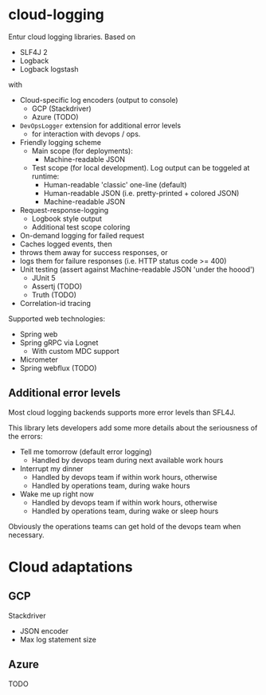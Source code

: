 # cloud-logging
Entur cloud logging libraries. Based on

 * SLF4J 2
 * Logback
 * Logback logstash

with

 * Cloud-specific log encoders (output to console)
   * GCP (Stackdriver)
   * Azure (TODO)
 * `DevOpsLogger` extension for additional error levels 
   * for interaction with devops / ops.
 * Friendly logging scheme
   * Main scope (for deployments):
     * Machine-readable JSON 
   * Test scope (for local development). Log output can be toggeled at runtime:
     * Human-readable 'classic' one-line (default)
     * Human-readable JSON (i.e. pretty-printed + colored JSON)
     * Machine-readable JSON
 * Request-response-logging
   * Logbook style output
   * Additional test scope coloring
 *  On-demand logging for failed request
   * Caches logged events, then
   * throws them away for success responses, or
   * logs them for failure responses (i.e. HTTP status code >= 400)
 * Unit testing (assert against Machine-readable JSON 'under the hoood')
   * JUnit 5
   * Assertj (TODO)
   * Truth (TODO)
 * Correlation-id tracing

Supported web technologies:

 * Spring web
 * Spring gRPC via Lognet
   * With custom MDC support 
 * Micrometer
 * Spring webflux (TODO)

## Additional error levels
Most cloud logging backends supports more error levels than SFL4J. 

This library lets developers add some more details about the seriousness of the errors:

* Tell me tomorrow (default error logging)
    * Handled by devops team during next available work hours
* Interrupt my dinner
    * Handled by devops team if within work hours, otherwise
    * Handled by operations team, during wake hours
* Wake me up right now
    * Handled by devops team if within work hours, otherwise
    * Handled by operations team, during wake or sleep hours

Obviously the operations teams can get hold of the devops team when necessary.

# Cloud adaptations

## GCP
Stackdriver 

 * JSON encoder
 * Max log statement size

## Azure
TODO

